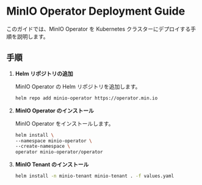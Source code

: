 # MinIO Operator Deployment Guide

このガイドでは、MinIO Operator を Kubernetes クラスターにデプロイする手順を説明します。

## 手順

1. **Helm リポジトリの追加**

   MinIO Operator の Helm リポジトリを追加します。

   ```sh
   helm repo add minio-operator https://operator.min.io
   ```

2. **MinIO Operator のインストール**
   
   MinIO Operator をインストールします。

   ```sh
   helm install \
   --namespace minio-operator \
   --create-namespace \
   operator minio-operator/operator
   ```

3. **MinIO Tenant のインストール**
   
   ```sh
   helm install -n minio-tenant minio-tenant . -f values.yaml
   ```

